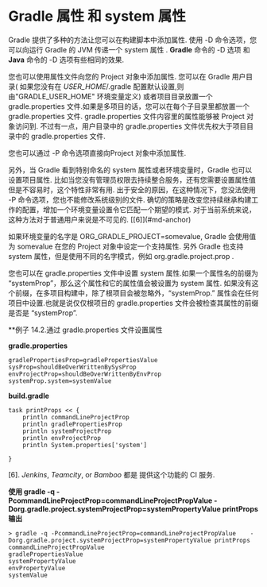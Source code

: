 # Gradle 属性 和 system 属性
Gradle 提供了多种的方法让您可以在构建脚本中添加属性. 使用 -D 命令选项，您可以向运行 Gradle 的 JVM 传递一个 system 属性  . **Gradle** 命令的 -D 选项 和 **Java** 命令的 -D 选项有些相同的效果.

您也可以使用属性文件向您的 Project 对象中添加属性. 您可以在 Gradle 用户目录( 如果您没有在 *USER_HOME*/.gradle 配置默认设置,则由"GRADLE_USER_HOME" 环境变量定义) 或者项目目录放置一个 gradle.properties 文件.如果是多项目的话，您可以在每个子目录里都放置一个 gradle.properties 文件. gradle.properties 文件内容里的属性能够被 Project 对象访问到. 不过有一点，用户目录中的 gradle.properties 文件优先权大于项目目录中的 gradle.properties 文件.

您也可以通过 -P 命令选项直接向Project 对象中添加属性.

另外，当 Gradle 看到特别命名的 system 属性或者环境变量时，Gradle 也可以设置项目属性. 比如当您没有管理员权限去持续整合服务，还有您需要设置属性值但是不容易时，这个特性非常有用. 出于安全的原因，在这种情况下，您没法使用 -P 命令选项，您也不能修改系统级别的文件. 确切的策略是改变您持续继承构建工作的配置，增加一个环境变量设置令它匹配一个期望的模式. 对于当前系统来说，这种方法对于普通用户来说是不可见的. [\[6]](#md-anchor)

如果环境变量的名字是 ORG_GRADLE_PROJECT=somevalue, Gradle 会使用值为 somevalue 在您的 Project 对象中设定一个支持属性. 另外 Gradle 也支持 system 属性，但是使用不同的名字模式，例如 org.gradle.project.prop .

您也可以在 gradle.properties 文件中设置 system 属性.如果一个属性名的前缀为 “systemProp”，那么这个属性和它的属性值会被设置为 system 属性. 如果没有这个前缀，在多项目构建中，除了根项目会被忽略外，“systemProp.” 属性会在任何项目中设置.也就是说仅仅根项目的 gradle.properties 文件会被检查其属性的前缀是否是 “systemProp”.

**例子 14.2.通过 gradle.properties 文件设置属性

**gradle.properties**

    gradlePropertiesProp=gradlePropertiesValue
    sysProp=shouldBeOverWrittenBySysProp
    envProjectProp=shouldBeOverWrittenByEnvProp
    systemProp.system=systemValue

**build.gradle**

    task printProps << {
        println commandLineProjectProp
        println gradlePropertiesProp
        println systemProjectProp
        println envProjectProp
        println System.properties['system']

    }

<a name="md-anchor" id="md-anchor">[6]</a>. *Jenkins*, *Teamcity*, or *Bamboo* 都是 提供这个功能的 CI 服务.

**使用 gradle -q -PcommandLineProjectProp=commandLineProjectPropValue -Dorg.gradle.project.systemProjectProp=systemPropertyValue printProps 输出**

    > gradle -q -PcommandLineProjectProp=commandLineProjectPropValue    -Dorg.gradle.project.systemProjectProp=systemPropertyValue printProps
    commandLineProjectPropValue
    gradlePropertiesValue
    systemPropertyValue
    envPropertyValue
    systemValue

